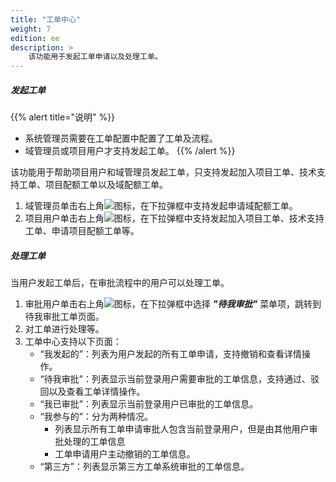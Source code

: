 ```yaml
---
title: "工单中心"
weight: 7
edition: ee
description: >
    该功能用于发起工单申请以及处理工单。
---
```


##### 发起工单

{{% alert title="说明" %}}
- 系统管理员需要在工单配置中配置了工单及流程。
- 域管理员或项目用户才支持发起工单。
{{% /alert %}}

该功能用于帮助项目用户和域管理员发起工单，只支持发起加入项目工单、技术支持工单、项目配额工单以及域配额工单。

1. 域管理员单击右上角![](../../../images/intro/gongdanicon1.png)图标，在下拉弹框中支持发起申请域配额工单。
2. 项目用户单击右上角![](../../../images/intro/gongdanicon1.png)图标，在下拉弹框中支持发起加入项目工单、技术支持工单、申请项目配额工单等。

##### 处理工单

当用户发起工单后，在审批流程中的用户可以处理工单。

1. 审批用户单击右上角![](../../../images/intro/gongdanicon1.png)图标，在下拉弹框中选择 **_"待我审批"_** 菜单项，跳转到待我审批工单页面。
2. 对工单进行处理等。
3. 工单中心支持以下页面：
   - “我发起的”：列表为用户发起的所有工单申请，支持撤销和查看详情操作。
   - “待我审批”：列表显示当前登录用户需要审批的工单信息，支持通过、驳回以及查看工单详情操作。
   - “我已审批”：列表显示当前登录用户已审批的工单信息。
   - “我参与的”：分为两种情况。
      - 列表显示所有工单申请审批人包含当前登录用户，但是由其他用户审批处理的工单信息
      - 工单申请用户主动撤销的工单信息。
   - “第三方”：列表显示第三方工单系统审批的工单信息。
